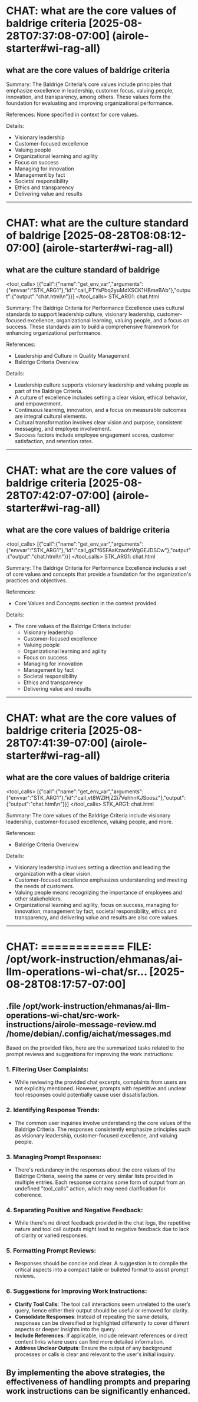 # CHAT: what are the core values of baldrige criteria [2025-08-28T07:37:08-07:00] (airole-starter#wi-rag-all)
what are the core values of baldrige criteria
--------
Summary: The Baldrige Criteria's core values include principles that emphasize excellence in leadership, customer focus, valuing people, innovation, and transparency, among others. These values form the foundation for evaluating and improving organizational performance.

References: None specified in context for core values.

Details:
- Visionary leadership
- Customer-focused excellence
- Valuing people
- Organizational learning and agility
- Focus on success
- Managing for innovation
- Management by fact
- Societal responsibility
- Ethics and transparency
- Delivering value and results
--------

# CHAT: what are the culture standard of baldrige [2025-08-28T08:08:12-07:00] (airole-starter#wi-rag-all)
what are the culture standard of baldrige
--------
<tool_calls>
[{"call":{"name":"get_env_var","arguments":{"envvar":"STK_ARG1"},"id":"call_PTYsPbq2yuMdXSCK1HBmeBAb"},"output":{"output":"chat.html\n"}}]
</tool_calls>
STK_ARG1: chat.html

Summary: The Baldrige Criteria for Performance Excellence uses cultural standards to support leadership culture, visionary leadership, customer-focused excellence, organizational learning, valuing people, and a focus on success. These standards aim to build a comprehensive framework for enhancing organizational performance.

References: 
- Leadership and Culture in Quality Management
- Baldrige Criteria Overview

Details:
- Leadership culture supports visionary leadership and valuing people as part of the Baldrige Criteria.
- A culture of excellence includes setting a clear vision, ethical behavior, and empowerment.
- Continuous learning, innovation, and a focus on measurable outcomes are integral cultural elements.
- Cultural transformation involves clear vision and purpose, consistent messaging, and employee involvement.
- Success factors include employee engagement scores, customer satisfaction, and retention rates.
--------

# CHAT: what are the core values of baldrige criteria [2025-08-28T07:42:07-07:00] (airole-starter#wi-rag-all)
what are the core values of baldrige criteria
--------
<tool_calls>
[{"call":{"name":"get_env_var","arguments":{"envvar":"STK_ARG1"},"id":"call_gkTf6SFAaKzaofzWgGEJDSCw"},"output":{"output":"chat.html\n"}}]
</tool_calls>
STK_ARG1: chat.html

Summary: 
The Baldrige Criteria for Performance Excellence includes a set of core values and concepts that provide a foundation for the organization's practices and objectives.

References:
- Core Values and Concepts section in the context provided

Details:
- The core values of the Baldrige Criteria include:
  - Visionary leadership
  - Customer-focused excellence
  - Valuing people
  - Organizational learning and agility
  - Focus on success
  - Managing for innovation
  - Management by fact
  - Societal responsibility
  - Ethics and transparency
  - Delivering value and results
--------

# CHAT: what are the core values of baldrige criteria [2025-08-28T07:41:39-07:00] (airole-starter#wi-rag-all)
what are the core values of baldrige criteria
--------
<tool_calls>
[{"call":{"name":"get_env_var","arguments":{"envvar":"STK_ARG1"},"id":"call_vt8WZIHjZ2i7VehhnKJSoosz"},"output":{"output":"chat.html\n"}}]
</tool_calls>
STK_ARG1: chat.html

Summary: 
The core values of the Baldrige Criteria include visionary leadership, customer-focused excellence, valuing people, and more.

References:
- Baldrige Criteria Overview

Details:
- Visionary leadership involves setting a direction and leading the organization with a clear vision.
- Customer-focused excellence emphasizes understanding and meeting the needs of customers.
- Valuing people means recognizing the importance of employees and other stakeholders.
- Organizational learning and agility, focus on success, managing for innovation, management by fact, societal responsibility, ethics and transparency, and delivering value and results are also core values.
--------

# CHAT: ============ FILE: /opt/work-instruction/ehmanas/ai-llm-operations-wi-chat/sr... [2025-08-28T08:17:57-07:00]
.file /opt/work-instruction/ehmanas/ai-llm-operations-wi-chat/src-work-instructions/airole-message-review.md /home/debian/.config/aichat/messages.md
--------
Based on the provided files, here are the summarized tasks related to the prompt reviews and suggestions for improving the work instructions:

### 1. Filtering User Complaints:
- While reviewing the provided chat excerpts, complaints from users are not explicitly mentioned. However, prompts with repetitive and unclear tool responses could potentially cause user dissatisfaction.

### 2. Identifying Response Trends:
- The common user inquiries involve understanding the core values of the Baldrige Criteria. The responses consistently emphasize principles such as visionary leadership, customer-focused excellence, and valuing people.

### 3. Managing Prompt Responses:
- There's redundancy in the responses about the core values of the Baldrige Criteria, seeing the same or very similar lists provided in multiple entries. Each response contains some form of output from an undefined "tool_calls" action, which may need clarification for coherence.

### 4. Separating Positive and Negative Feedback:
- While there's no direct feedback provided in the chat logs, the repetitive nature and tool call outputs might lead to negative feedback due to lack of clarity or varied responses.

### 5. Formatting Prompt Reviews:
- Responses should be concise and clear. A suggestion is to compile the critical aspects into a compact table or bulleted format to assist prompt reviews.

### 6. Suggestions for Improving Work Instructions:
- **Clarify Tool Calls**: The tool call interactions seem unrelated to the user’s query, hence either their output should be useful or removed for clarity.
- **Consolidate Responses**: Instead of repeating the same details, responses can be diversified or highlighted differently to cover different aspects or deeper insights into the query.
- **Include References**: If applicable, include relevant references or direct content links where users can find more detailed information.
- **Address Unclear Outputs**: Ensure the output of any background processes or calls is clear and relevant to the user's initial inquiry.

By implementing the above strategies, the effectiveness of handling prompts and preparing work instructions can be significantly enhanced.
--------

